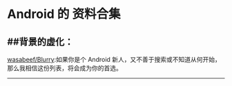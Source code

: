 
# Android 的 资料合集

##背景的虚化：
---
[wasabeef/Blurry](https://github.com/tangqi92/Android-Tips):如果你是个 Android 新人，又不善于搜索或不知道从何开始，那么我相信这份列表，将会成为你的首选。

---

